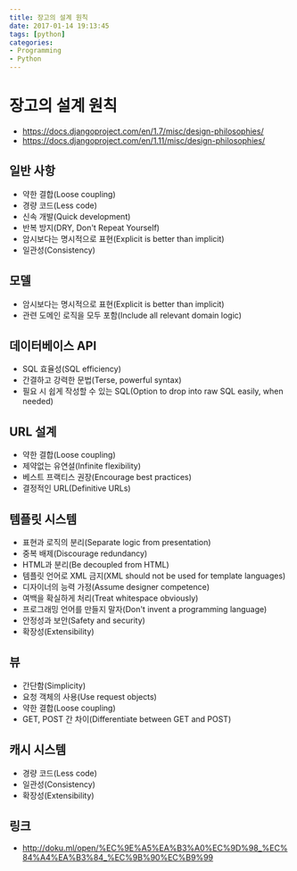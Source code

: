 ```yaml
---
title: 장고의 설계 원칙
date: 2017-01-14 19:13:45
tags: [python]
categories:
- Programming
- Python
---
```


# 장고의 설계 원칙

- https://docs.djangoproject.com/en/1.7/misc/design-philosophies/
- https://docs.djangoproject.com/en/1.11/misc/design-philosophies/

## 일반 사항

- 약한 결합(Loose coupling)
- 경량 코드(Less code)
- 신속 개발(Quick development)
- 반복 방지(DRY, Don't Repeat Yourself)
- 암시보다는 명시적으로 표현(Explicit is better than implicit)
- 일관성(Consistency)

## 모델

- 암시보다는 명시적으로 표현(Explicit is better than implicit)
- 관련 도메인 로직을 모두 포함(Include all relevant domain logic)

## 데이터베이스 API

- SQL 효율성(SQL efficiency)
- 간결하고 강력한 문법(Terse, powerful syntax)
- 필요 시 쉽게 작성할 수 있는 SQL(Option to drop into raw SQL easily, when needed)

## URL 설계

- 약한 결합(Loose coupling)
- 제약없는 유연설(Infinite flexibility)
- 베스트 프랙티스 권장(Encourage best practices)
- 결정적인 URL(Definitive URLs)

## 템플릿 시스템

- 표현과 로직의 분리(Separate logic from presentation)
- 중복 배제(Discourage redundancy)
- HTML과 분리(Be decoupled from HTML)
- 템플릿 언어로 XML 금지(XML should not be used for template languages)
- 디자이너의 능력 가정(Assume designer competence)
- 여백을 확실하게 처리(Treat whitespace obviously)
- 프로그래밍 언어를 만들지 말자(Don't invent a programming language)
- 안정성과 보안(Safety and security)
- 확장성(Extensibility)

## 뷰

- 간단함(Simplicity)
- 요청 객체의 사용(Use request objects)
- 약한 결합(Loose coupling)
- GET, POST 간 차이(Differentiate between GET and POST)

## 캐시 시스템

- 경량 코드(Less code)
- 일관성(Consistency)
- 확장성(Extensibility)



## 링크

- http://doku.ml/open/%EC%9E%A5%EA%B3%A0%EC%9D%98_%EC%84%A4%EA%B3%84_%EC%9B%90%EC%B9%99
